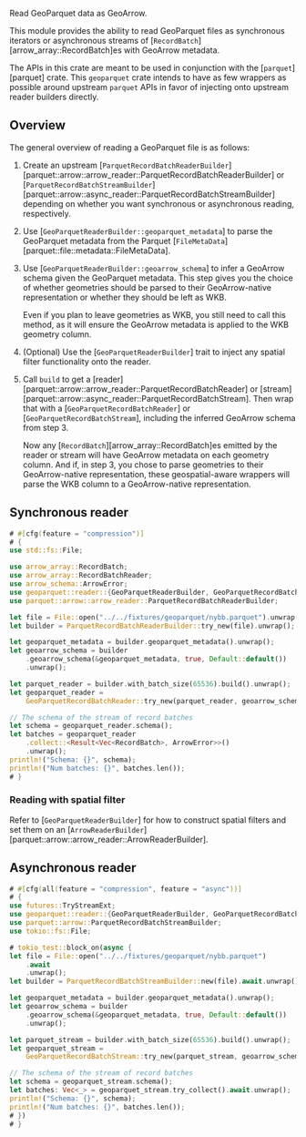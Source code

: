 Read GeoParquet data as GeoArrow.

This module provides the ability to read GeoParquet files as synchronous
iterators or asynchronous streams of [`RecordBatch`][arrow_array::RecordBatch]es
with GeoArrow metadata.

The APIs in this crate are meant to be used in conjunction with the
[`parquet`][parquet] crate. This `geoparquet` crate intends to have as few
wrappers as possible around upstream `parquet` APIs in favor of injecting onto
upstream reader builders directly.

## Overview

The general overview of reading a GeoParquet file is as follows:

1. Create an upstream [`ParquetRecordBatchReaderBuilder`][parquet::arrow::arrow_reader::ParquetRecordBatchReaderBuilder] or [`ParquetRecordBatchStreamBuilder`][parquet::arrow::async_reader::ParquetRecordBatchStreamBuilder] depending on whether you want synchronous or asynchronous reading, respectively.
2. Use [`GeoParquetReaderBuilder::geoparquet_metadata`] to parse the GeoParquet metadata from the Parquet [`FileMetaData`][parquet::file::metadata::FileMetaData].
3. Use [`GeoParquetReaderBuilder::geoarrow_schema`] to infer a GeoArrow schema given the GeoParquet metadata. This step gives you the choice of whether geometries should be parsed to their GeoArrow-native representation or whether they should be left as WKB.

    Even if you plan to leave geometries as WKB, you still need to call this method, as it will ensure the GeoArrow metadata is applied to the WKB geometry column.

4. (Optional) Use the [`GeoParquetReaderBuilder`] trait to inject any spatial filter functionality onto the reader.
5. Call `build` to get a [reader][parquet::arrow::arrow_reader::ParquetRecordBatchReader] or [stream][parquet::arrow::async_reader::ParquetRecordBatchStream]. Then wrap that with a [`GeoParquetRecordBatchReader`] or [`GeoParquetRecordBatchStream`], including the inferred GeoArrow schema from step 3.

    Now any [`RecordBatch`][arrow_array::RecordBatch]es emitted by the reader or stream will have GeoArrow metadata on each geometry column. And if, in step 3, you chose to parse geometries to their GeoArrow-native representation, these geospatial-aware wrappers will parse the WKB column to a GeoArrow-native representation.

## Synchronous reader

```rust
# #[cfg(feature = "compression")]
# {
use std::fs::File;

use arrow_array::RecordBatch;
use arrow_array::RecordBatchReader;
use arrow_schema::ArrowError;
use geoparquet::reader::{GeoParquetReaderBuilder, GeoParquetRecordBatchReader};
use parquet::arrow::arrow_reader::ParquetRecordBatchReaderBuilder;

let file = File::open("../../fixtures/geoparquet/nybb.parquet").unwrap();
let builder = ParquetRecordBatchReaderBuilder::try_new(file).unwrap();

let geoparquet_metadata = builder.geoparquet_metadata().unwrap();
let geoarrow_schema = builder
    .geoarrow_schema(&geoparquet_metadata, true, Default::default())
    .unwrap();

let parquet_reader = builder.with_batch_size(65536).build().unwrap();
let geoparquet_reader =
    GeoParquetRecordBatchReader::try_new(parquet_reader, geoarrow_schema).unwrap();

// The schema of the stream of record batches
let schema = geoparquet_reader.schema();
let batches = geoparquet_reader
    .collect::<Result<Vec<RecordBatch>, ArrowError>>()
    .unwrap();
println!("Schema: {}", schema);
println!("Num batches: {}", batches.len());
# }
```

### Reading with spatial filter

Refer to [`GeoParquetReaderBuilder`] for how to construct spatial filters and set them on an
[`ArrowReaderBuilder`][parquet::arrow::arrow_reader::ArrowReaderBuilder].

## Asynchronous reader

```rust
# #[cfg(all(feature = "compression", feature = "async"))]
# {
use futures::TryStreamExt;
use geoparquet::reader::{GeoParquetReaderBuilder, GeoParquetRecordBatchStream};
use parquet::arrow::ParquetRecordBatchStreamBuilder;
use tokio::fs::File;

# tokio_test::block_on(async {
let file = File::open("../../fixtures/geoparquet/nybb.parquet")
    .await
    .unwrap();
let builder = ParquetRecordBatchStreamBuilder::new(file).await.unwrap();

let geoparquet_metadata = builder.geoparquet_metadata().unwrap();
let geoarrow_schema = builder
    .geoarrow_schema(&geoparquet_metadata, true, Default::default())
    .unwrap();

let parquet_stream = builder.with_batch_size(65536).build().unwrap();
let geoparquet_stream =
    GeoParquetRecordBatchStream::try_new(parquet_stream, geoarrow_schema).unwrap();

// The schema of the stream of record batches
let schema = geoparquet_stream.schema();
let batches: Vec<_> = geoparquet_stream.try_collect().await.unwrap();
println!("Schema: {}", schema);
println!("Num batches: {}", batches.len());
# })
# }
```
